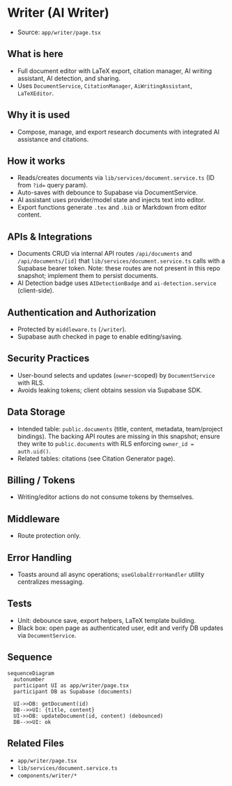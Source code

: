 # Writer (AI Writer)

- Source: `app/writer/page.tsx`

## What is here
- Full document editor with LaTeX export, citation manager, AI writing assistant, AI detection, and sharing.
- Uses `DocumentService`, `CitationManager`, `AiWritingAssistant`, `LaTeXEditor`.

## Why it is used
- Compose, manage, and export research documents with integrated AI assistance and citations.

## How it works
- Reads/creates documents via `lib/services/document.service.ts` (ID from `?id=` query param).
- Auto-saves with debounce to Supabase via DocumentService.
- AI assistant uses provider/model state and injects text into editor.
- Export functions generate `.tex` and `.bib` or Markdown from editor content.

## APIs & Integrations
- Documents CRUD via internal API routes `/api/documents` and `/api/documents/[id]` that `lib/services/document.service.ts` calls with a Supabase bearer token. Note: these routes are not present in this repo snapshot; implement them to persist documents.
- AI Detection badge uses `AIDetectionBadge` and `ai-detection.service` (client-side).

## Authentication and Authorization
- Protected by `middleware.ts` (`/writer`).
- Supabase auth checked in page to enable editing/saving.

## Security Practices
- User-bound selects and updates (`owner`-scoped) by `DocumentService` with RLS.
- Avoids leaking tokens; client obtains session via Supabase SDK.

## Data Storage
- Intended table: `public.documents` (title, content, metadata, team/project bindings). The backing API routes are missing in this snapshot; ensure they write to `public.documents` with RLS enforcing `owner_id = auth.uid()`.
- Related tables: citations (see Citation Generator page).

## Billing / Tokens
- Writing/editor actions do not consume tokens by themselves.

## Middleware
- Route protection only.

## Error Handling
- Toasts around all async operations; `useGlobalErrorHandler` utility centralizes messaging.

## Tests
- Unit: debounce save, export helpers, LaTeX template building.
- Black box: open page as authenticated user, edit and verify DB updates via `DocumentService`.

## Sequence
```mermaid
sequenceDiagram
  autonumber
  participant UI as app/writer/page.tsx
  participant DB as Supabase (documents)

  UI->>DB: getDocument(id)
  DB-->>UI: {title, content}
  UI->>DB: updateDocument(id, content) (debounced)
  DB-->>UI: ok
```

## Related Files
- `app/writer/page.tsx`
- `lib/services/document.service.ts`
- `components/writer/*`
